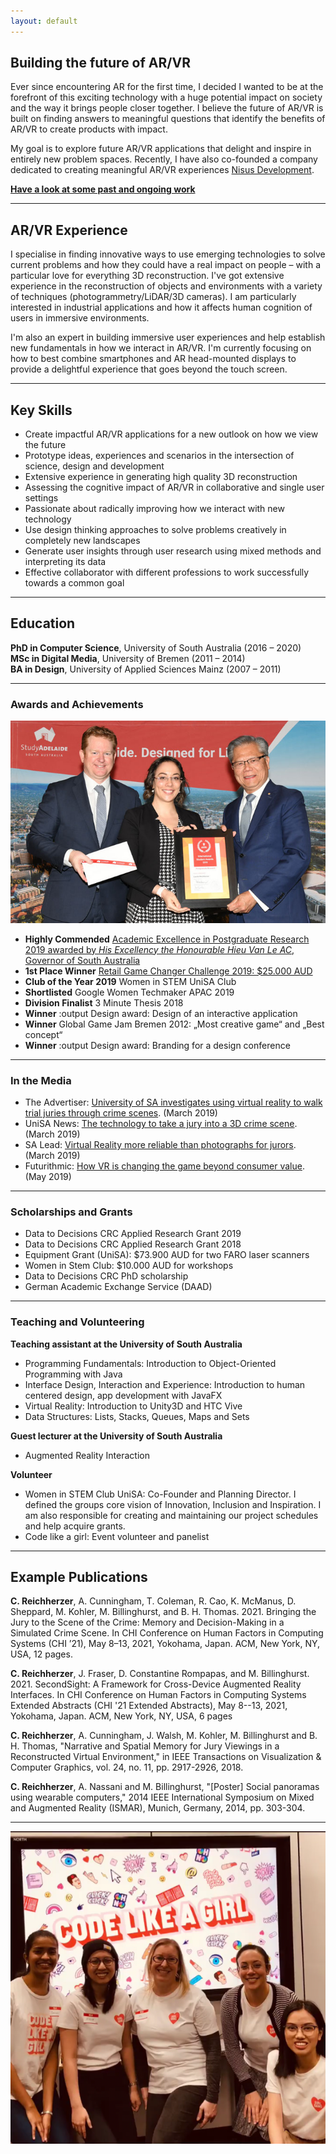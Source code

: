 ```yaml
---
layout: default
---
```


## Building the future of AR/VR 

Ever since encountering AR for the first time, I decided I wanted to be at the forefront of this exciting technology with a huge potential impact on society and the way it brings people closer together. I believe the future of AR/VR is built on finding answers to meaningful questions that identify the benefits of AR/VR to create products with impact. 
 
 My goal is to explore future AR/VR applications that delight and inspire in entirely new problem spaces. Recently, I have also co-founded a company dedicated to creating meaningful AR/VR experiences [Nisus Development](https://www.nisus.dev/).

**[Have a look at some past and ongoing work](./portfolio.html)**

***

## AR/VR Experience

 I specialise in finding innovative ways to use emerging technologies to solve current problems and how they could have a real impact on people – with a particular love for everything 3D reconstruction. I've got extensive experience in the reconstruction of objects and environments with a variety of techniques (photogrammetry/LiDAR/3D cameras). I am particularly interested in industrial applications and how it affects human cognition of users in immersive environments.

 I'm also an expert in building immersive user experiences and help establish new fundamentals in how we interact in AR/VR. I'm currently focusing on how to best combine smartphones and AR head-mounted displays to provide a delightful experience that goes beyond the touch screen. 

 ***

## Key Skills 

* Create impactful AR/VR applications for a new outlook on how we view the future  
* Prototype ideas, experiences and scenarios in the intersection of science, design and development
* Extensive experience in generating high quality 3D reconstruction 
* Assessing the cognitive impact of AR/VR in collaborative and single user settings 
* Passionate about radically improving how we interact with new technology 
* Use design thinking approaches to solve problems creatively in completely new landscapes
* Generate user insights through user research using mixed methods and interpreting its data 
* Effective collaborator with different professions to work successfully towards a common goal  

***

## Education

**PhD in Computer Science**, University of South Australia (2016 – 2020) <br>
**MSc in Digital Media**, University of Bremen (2011 – 2014) <br>
**BA in Design**, University of Applied Sciences Mainz (2007 – 2011) 


***

### Awards and Achievements

![International student of the year – Highly commended](/assets/img/SAExcellence.jpg)

* **Highly Commended** [Academic Excellence in Postgraduate Research 2019 awarded by _His Excellency the Honourable Hieu Van Le AC_, Governor of South Australia](https://studyadelaide.com/whats-happening/2019-academic-excellence-postgraduate-research-awards)
* **1st Place Winner** [Retail Game Changer Challenge 2019: $25.000 AUD](https://icc.unisa.edu.au/newsroom/2019/unisa-phd-students-reinvent-retail-therapy-wheel/)
* **Club of the Year 2019** Women in STEM UniSA Club  
* **Shortlisted** Google Women Techmaker APAC 2019
* **Division Finalist** 3 Minute Thesis 2018
* **Winner** :output Design award: Design of an interactive application
* **Winner** Global Game Jam Bremen 2012: „Most creative game“ and „Best concept“ 
* **Winner** :output Design award: Branding for a design conference

***

### In the Media
* The Advertiser: [University of SA investigates using virtual reality to walk trial juries through crime scenes](https://www.adelaidenow.com.au/news/law-order/university-of-sa-investigates-using-virtual-reality-to-walk-trial-juries-through-crime-scenes/news-story/ad4fb3bcca125fbf9667720e16d755ef). (March 2019)
* UniSA News: [The technology to take a jury into a 3D crime scene](https://u.unisa.edu.au/unisanews/2019/march/story2/). (March 2019)
* SA Lead: [Virtual Reality more reliable than photographs for jurors](http://theleadsouthaustralia.com.au/industries/technology/virtual-reality-more-reliable-than-photographs-for-jurors/). (March 2019)
* Futurithmic: [How VR is changing the game beyond consumer value](https://www.futurithmic.com/2019/05/21/how-vr-changing-game-beyond-consumer-value/). (May 2019)

***

### Scholarships and Grants
* Data to Decisions CRC Applied Research Grant 2019
* Data to Decisions CRC Applied Research Grant 2018
* Equipment Grant (UniSA): $73.900 AUD for two FARO laser scanners
* Women in Stem Club: $10.000 AUD for workshops
* Data to Decisions CRC PhD scholarship
* German Academic Exchange Service (DAAD) 

***

### Teaching and Volunteering

**Teaching assistant at the University of South Australia**
* Programming Fundamentals: Introduction to Object-Oriented Programming with Java
* Interface Design, Interaction and Experience: Introduction to human centered design, app development with JavaFX
* Virtual Reality: Introduction to Unity3D and HTC Vive
* Data Structures: Lists, Stacks, Queues, Maps and Sets  

**Guest lecturer at the University of South Australia**
* Augmented Reality Interaction

**Volunteer**
* Women in STEM Club UniSA: Co-Founder and Planning Director. I defined the groups core vision of Innovation, Inclusion and Inspiration. I am also responsible for creating and maintaining our project schedules and help acquire grants. 
* Code like a girl: Event volunteer and panelist

***

## Example Publications 

**C. Reichherzer**, A. Cunningham, T. Coleman, R. Cao, K. McManus, D. Sheppard, M. Kohler, M. Billinghurst, and B. H. Thomas. 2021. Bringing the Jury to the Scene of the Crime: Memory and Decision-Making in a Simulated Crime Scene. In CHI Conference on Human Factors in Computing Systems (CHI ’21), May 8–13, 2021, Yokohama, Japan. ACM, New York, NY, USA, 12 pages.

**C. Reichherzer**, J. Fraser, D. Constantine Rompapas, and M. Billinghurst. 2021. SecondSight: A Framework for Cross-Device Augmented Reality Interfaces. In CHI Conference on Human Factors in Computing Systems Extended Abstracts (CHI '21 Extended Abstracts), May 8--13, 2021, Yokohama, Japan. ACM, New York, NY, USA, 6 pages

**C. Reichherzer**, A. Cunningham, J. Walsh, M. Kohler, M. Billinghurst and B. H. Thomas, "Narrative and Spatial Memory for Jury Viewings in a Reconstructed Virtual Environment," in IEEE Transactions on Visualization & Computer Graphics, vol. 24, no. 11, pp. 2917-2926, 2018. 

**C. Reichherzer**, A. Nassani and M. Billinghurst, "[Poster] Social panoramas using wearable computers," 2014 IEEE International Symposium on Mixed and Augmented Reality (ISMAR), Munich, Germany, 2014, pp. 303-304.

*** 

![Volunteering](/assets/img/clg.PNG)




